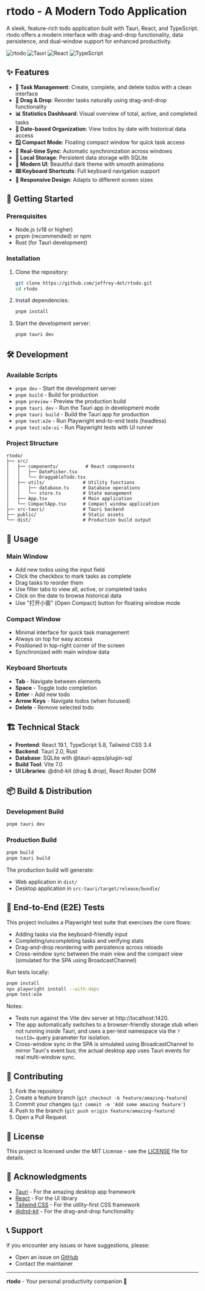 # rtodo - A Modern Todo Application

A sleek, feature-rich todo application built with Tauri, React, and TypeScript. rtodo offers a modern interface with drag-and-drop functionality, data persistence, and dual-window support for enhanced productivity.

![rtodo](https://img.shields.io/badge/version-0.1.0-blue) ![Tauri](https://img.shields.io/badge/Tauri-2.0+-orange) ![React](https://img.shields.io/badge/React-19.1+-blue) ![TypeScript](https://img.shields.io/badge/TypeScript-5.8+-blue)

## ✨ Features

- **📝 Task Management**: Create, complete, and delete todos with a clean interface
- **🎯 Drag & Drop**: Reorder tasks naturally using drag-and-drop functionality
- **📊 Statistics Dashboard**: Visual overview of total, active, and completed tasks
- **📅 Date-based Organization**: View todos by date with historical data access
- **🪟 Compact Mode**: Floating compact window for quick task access
- **🔄 Real-time Sync**: Automatic synchronization across windows
- **💾 Local Storage**: Persistent data storage with SQLite
- **🎨 Modern UI**: Beautiful dark theme with smooth animations
- **⌨️ Keyboard Shortcuts**: Full keyboard navigation support
- **📱 Responsive Design**: Adapts to different screen sizes

## 🚀 Getting Started

### Prerequisites

- Node.js (v18 or higher)
- pnpm (recommended) or npm
- Rust (for Tauri development)

### Installation

1. Clone the repository:
   ```bash
   git clone https://github.com/jeffrey-dot/rtodo.git
   cd rtodo
   ```

2. Install dependencies:
   ```bash
   pnpm install
   ```

3. Start the development server:
   ```bash
   pnpm tauri dev
   ```

## 🛠️ Development

### Available Scripts

- `pnpm dev` - Start the development server
- `pnpm build` - Build for production
- `pnpm preview` - Preview the production build
- `pnpm tauri dev` - Run the Tauri app in development mode
- `pnpm tauri build` - Build the Tauri app for production
- `pnpm test:e2e` - Run Playwright end-to-end tests (headless)
- `pnpm test:e2e:ui` - Run Playwright tests with UI runner

### Project Structure

```
rtodo/
├── src/
│   ├── components/          # React components
│   │   ├── DatePicker.tsx
│   │   └── DraggableTodo.tsx
│   ├── utils/              # Utility functions
│   │   ├── database.ts     # Database operations
│   │   └── store.ts        # State management
│   ├── App.tsx             # Main application
│   └── CompactApp.tsx      # Compact window application
├── src-tauri/              # Tauri backend
├── public/                 # Static assets
└── dist/                   # Production build output
```

## 🎯 Usage

### Main Window
- Add new todos using the input field
- Click the checkbox to mark tasks as complete
- Drag tasks to reorder them
- Use filter tabs to view all, active, or completed tasks
- Click on the date to browse historical data
- Use "打开小窗" (Open Compact) button for floating window mode

### Compact Window
- Minimal interface for quick task management
- Always on top for easy access
- Positioned in top-right corner of the screen
- Synchronized with main window data

### Keyboard Shortcuts
- **Tab** - Navigate between elements
- **Space** - Toggle todo completion
- **Enter** - Add new todo
- **Arrow Keys** - Navigate todos (when focused)
- **Delete** - Remove selected todo

## 🏗️ Technical Stack

- **Frontend**: React 19.1, TypeScript 5.8, Tailwind CSS 3.4
- **Backend**: Tauri 2.0, Rust
- **Database**: SQLite with @tauri-apps/plugin-sql
- **Build Tool**: Vite 7.0
- **UI Libraries**: @dnd-kit (drag & drop), React Router DOM

## 📦 Build & Distribution

### Development Build
```bash
pnpm tauri dev
```

### Production Build
```bash
pnpm build
pnpm tauri build
```

The production build will generate:
- Web application in `dist/`
- Desktop application in `src-tauri/target/release/bundle/`

## 🧪 End-to-End (E2E) Tests

This project includes a Playwright test suite that exercises the core flows:
- Adding tasks via the keyboard-friendly input
- Completing/uncompleting tasks and verifying stats
- Drag-and-drop reordering with persistence across reloads
- Cross-window sync between the main view and the compact view (simulated for the SPA using BroadcastChannel)

Run tests locally:
```bash
pnpm install
npx playwright install --with-deps
pnpm test:e2e
```

Notes:
- Tests run against the Vite dev server at http://localhost:1420.
- The app automatically switches to a browser-friendly storage stub when not running inside Tauri, and uses a per-test namespace via the `?testId=` query parameter for isolation.
- Cross-window sync in the SPA is simulated using BroadcastChannel to mirror Tauri's event bus; the actual desktop app uses Tauri events for real multi-window sync.

## 🤝 Contributing

1. Fork the repository
2. Create a feature branch (`git checkout -b feature/amazing-feature`)
3. Commit your changes (`git commit -m 'Add some amazing feature'`)
4. Push to the branch (`git push origin feature/amazing-feature`)
5. Open a Pull Request

## 📄 License

This project is licensed under the MIT License - see the [LICENSE](LICENSE) file for details.

## 🙏 Acknowledgments

- [Tauri](https://tauri.app/) - For the amazing desktop app framework
- [React](https://reactjs.org/) - For the UI library
- [Tailwind CSS](https://tailwindcss.com/) - For the utility-first CSS framework
- [@dnd-kit](https://dndkit.com/) - For the drag-and-drop functionality

## 📞 Support

If you encounter any issues or have suggestions, please:
- Open an issue on [GitHub](https://github.com/jeffrey-dot/rtodo/issues)
- Contact the maintainer

---

**rtodo** - Your personal productivity companion 🚀
